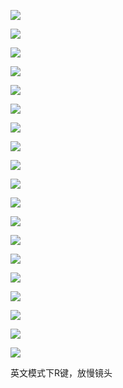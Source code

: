 ![](../../../../assets/2023-07-22-11-17-20-rqf88elkc10wzj.png)

![](../../../../assets/2023-07-22-11-21-15-image.png)

![](../../../../assets/2023-07-22-11-22-43-image.png)

![](../../../../assets/2023-07-22-11-23-37-image.png)

![](../../../../assets/2023-07-22-11-24-33-image.png)

![](../../../../assets/2023-07-22-11-26-16-image.png)

![](../../../../assets/2023-07-22-11-29-51-image.png)

![](../../../../assets/2023-07-22-11-30-06-image.png)

![](../../../../assets/2023-07-22-11-33-03-image.png)

![](../../../../assets/2023-07-22-11-33-48-image.png)

![](../../../../assets/2023-07-22-11-35-07-image.png)

![](../../../../assets/2023-07-22-11-38-07-image.png)

![](../../../../assets/2023-07-22-11-41-10-image.png)

![](../../../../assets/2023-07-22-11-45-52-image.png)

![](../../../../assets/2023-07-22-11-47-03-image.png)

![](../../../../assets/2023-07-22-11-49-04-image.png)

![](../../../../assets/2023-07-22-11-52-04-image.png)

![](../../../../assets/2023-07-22-11-52-27-image.png)

![](../../../../assets/2023-07-22-11-53-41-image.png)

英文模式下R键，放慢镜头


